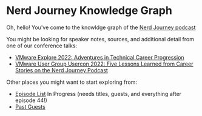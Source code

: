 # Nerd Journey Knowledge Graph

Oh, hello! You've come to the knowldge graph of the [Nerd Journey podcast](https://nerd-journey.com)

You might be looking for speaker notes, sources, and additional detail from one of our conference talks:
- [VMware Explore 2022: Adventures in Technical Career Progression](https://graph.nerd-journey.com/MOC-VMware-Explore-2022-VIB1558US-Adventures-in-Technical-Career-Progression)
- [VMware User Group Usercon 2022: Five Lessons Learned from Career Stories on the Nerd Journey Podcast](https://graph.nerd-journey.com/MOC-VMUG-Usercon-2022)

Other places you might want to start exploring from:
- [Episode List](https://graph.nerd-journey.com/MOC-Past-Episodes) In Progress (needs titles, guests, and everything after episode 44!)
- [Past Guests](https://graph.nerd-journey.com/MOC-Past-Guests)
